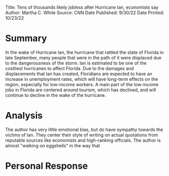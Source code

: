Title: Tens of thousands likely jobless after Hurricane Ian, economists say
Author: Martha C. White
Source: CNN
Date Published: 9/30/22
Date Printed: 10/23/22

# Summary
In the wake of Hurricane Ian, the hurricane that rattled the state of Florida in late September, many people that were in the path of it were displaced due to the dangerousness of the storm. Ian is estimated to be one of the costliest hurricanes to affect Florida. Due to the damages and displacements that Ian has created, Floridians are expected to have an increase in unemployment rates, which will have long-term effects on the region, especially for low-income workers. A main part of the low-income jobs in Florida are centered around tourism, which has declined, and will continue to decline in the wake of the hurricane. 
# Analysis
The author has very little emotional bias, but do have sympathy towards the victims of Ian. They center their style of writing on actual quotations from reputable sources like economists and high-ranking officials. The author is almost "walking on eggshells" in the way that 
# Personal Response